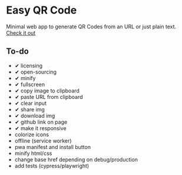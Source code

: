 Easy QR Code
====

Minimal web app to generate QR Codes from an URL or just plain text.
[Check it out](rodolfothepig.github.io/easy-qr-code/)

To-do
----

- ✔ licensing
- ✔ open-sourcing
- ✔ minify
- ✔ fullscreen
- ✔ copy image to clipboard
- ✔ paste URL from clipboard
- ✔ clear input
- ✔ share img
- ✔ download img
- ✔ github link on page
- ✔ make it responsive
- colorize icons
- offline (service worker)
- pwa manifest and install button
- minify html/css
- change base href depending on debug/production
- add tests (cypress/playwright)
